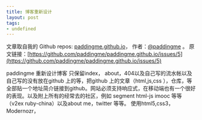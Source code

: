 ```yaml
---
title: 博客重新设计
layout: post
tags:
- undefined
---
```



 文章取自我的 Github  repos: [paddingme.github.io](https://github.com/paddingme/paddingme.github.io)， 作者：[@paddingme](http://padding.me/about.html) 。 
  原文链接：[https://github.com/paddingme/paddingme.github.io/issues/5](https://github.com/paddingme/paddingme.github.io/issues/5)

paddingme 重新设计博客
只保留index， about，404以及自己写的流水帐以及自己写的没有放在github 上的等，把github 上的文章（html,js,css ），仓库，等全部贴一个地址简介链接到github。网站必须支持响应式，在移动端也有一个很好的表现。以及附上所有的经常去的社区，例如 segment html-js imooc 等等（v2ex ruby-china）以及about me，twitter 等等。
使用html5,css3，Modernozr，